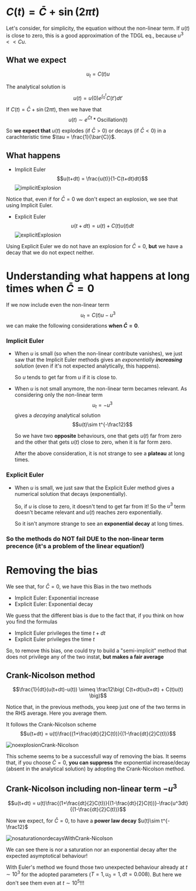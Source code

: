# $C(t) = \bar{C} + \sin(2\pi t)$

Let's consider, for simplicity, the equation without the non-linear term.
If $u(t)$ is close to zero, this is a good approximation of the TDGL eq., because $u^3 << Cu$.

## What we expect
$$u_t = C(t)u$$

The analytical solution is
$$u(t) = u(0)e^{\int_0^t}C(t')dt'$$

If $C(t) = \bar{C} + \sin(2\pi t)$, then we have that
$$u(t)\sim e^{\bar{C}t}*\text{Oscillation(t)}$$

So **we expect that** $u(t)$ explodes (if $\bar{C}>0$) or decays (if $\bar{C} <0$) in a carachteristic time $\tau = \frac{1}{\bar{C}}$.

## What happens
- Implicit Euler
$$u(t+dt) = \frac{u(t)}{1-C(t+dt)dt}$$
![implicitExplosion](../Plots/no%20cubic%20term/Implicit%20Euler%20explosion.png?raw=true)

Notice that, even if for $\bar{C}=0$ we don't expect an explosion, we see that using Implicit Euler.

- Explicit Euler
$$u(t+dt) = u(t) + C(t)u(t)dt$$
![explicitExplosion](../Plots/no%20cubic%20term/Explicit%20Euler%20explosion.png?raw=true)

Using Explicit Euler we do not have an explosion for $\bar{C} = 0$, **but** we have a decay that we do not expect neither.

# Understanding what happens at long times when $\bar{C} = 0$
If we now include even the non-linear term
$$u_t = C(t)u-u^3$$
we can make the following considerations **when $\bar{C} = 0$**.

### Implicit Euler
- When $u$ is small (so when the non-linear contribute vanishes), we just saw that the Implicit Euler methods gives an _exponentially **increasing** solution_ (even if it's not expected analytically, this happens).

    So $u$ tends to get far from $u$ if it is close to.

- When $u$ is not small anymore, the non-linear term becames relevant. As considering only the non-linear term
    $$u_t = -u^3$$ 
    gives a _decaying_ analytical solution
    $$u(t)\sim t^{-\frac12}$$ 
    
    So we have two **opposite** behaviours, one that gets $u(t)$ far from zero and the other that gets $u(t)$ close to zero, when it is far form zero.

    After the above consideration, it is not strange to see a **plateau** at long times.

### Explicit Euler
- When $u$ is small, we just saw that the Explicit Euler method gives a numerical solution that decays (exponentially).

    So, if $u$ is close to zero, it doesn't tend to get far from it!
    So the $u^3$ term doesn't became relevant and $u(t)$ reaches zero exponentially.

    So it isn't anymore strange to see an **exponential decay** at long times.

### So the methods do NOT fail DUE to the non-linear term precence (it's a problem of the linear equation!)

# Removing the bias
We see that, for $\bar{C} = 0$, we have this Bias in the two methods
- Implicit Euler: Exponential increase
- Explicit Euler: Exponential decay

We guess that the different bias is due to the fact that, if you think on how you find the formulas
- Implicit Euler privileges the time $t+dt$
- Explicit Euler privileges the time $t$

So, to remove this bias, one could try to build a "semi-implicit" method that does not privilege any of the two instat, **but makes a fair average**

## Crank-Nicolson method
$$\frac{1}{dt}(u(t+dt)-u(t)) \simeq \frac12\big( C(t+dt)u(t+dt) + C(t)u(t) \big)$$

Notice that, in the previous methods, you keep just one of the two terms in the RHS average. Here you average them.

It follows the Crank-Nicolson scheme
$$u(t+dt) = u(t)\frac{(1+\frac{dt}{2}C(t))}{(1-\frac{dt}{2}C(t))}$$

![noexplosionCrank-Nicolson](../Plots/no%20cubic%20term/Crank-Nicolson.png?raw=true)

This scheme seems to be a successfull way of removing the bias.
It seems that, if you choose $\bar{C}=0$, **you can suppress** the exponential increase/decay (absent in the analytical solution) by adopting the Crank-Nicolson method.

## Crank-Nicolson including non-linear term $-u^3$

$$u(t+dt) = u(t)\frac{(1+\frac{dt}{2}C(t))}{(1-\frac{dt}{2}C(t))}-\frac{u^3dt}{(1-\frac{dt}{2}C(t))}$$

Now we expect, for $\bar{C}=0$, to have a **power law decay** $u(t)\sim t^{-\frac12}$

![nosaturationordecaysWithCrank-Nicolson](../Plots/saturation%20plots/Crank-Nicolson%20no%20saturation.png?raw=true)

We can see there is nor a saturation nor an exponential decay after the expected asymptotical behaviour!

With Euler's method we found those two unexpected behaviour already at $t\sim 10^3$ for the adopted parameters ($T=1, u_0=1, dt=0.008$).
But here we don't see them even at $t\sim 10^5$!!!